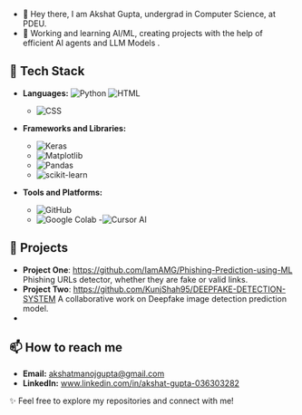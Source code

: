- 👋 Hey there, I am Akshat Gupta, undergrad in Computer Science, at PDEU.
- 👀 Working and learning AI/ML, creating projects with the help of efficient AI agents and LLM Models .


## 🚀 Tech Stack
- **Languages:** 
  ![Python](https://img.shields.io/badge/-Python-3776AB?style=flat&logo=Python&logoColor=white)
  ![HTML](https://img.shields.io/badge/-HTML-E34F26?style=flat&logo=HTML5&logoColor=white)
  - ![CSS](https://img.shields.io/badge/-CSS-1572B6?style=flat&logo=CSS3&logoColor=white)
  
- **Frameworks and Libraries:**
  - ![Keras](https://img.shields.io/badge/-Keras-D00000?style=flat&logo=Keras&logoColor=white)
  - ![Matplotlib](https://img.shields.io/badge/-Matplotlib-3776AB?style=flat&logo=Matplotlib&logoColor=white)
  - ![Pandas](https://img.shields.io/badge/-Pandas-150458?style=flat&logo=Pandas&logoColor=white)
  - ![scikit-learn](https://img.shields.io/badge/-scikit--learn-F7931E?style=flat&logo=scikit-learn&logoColor=white)
- **Tools and Platforms:**
  - ![GitHub](https://img.shields.io/badge/-GitHub-181717?style=flat&logo=GitHub&logoColor=white)
  - ![Google Colab](https://img.shields.io/badge/-Google%20Colab-F9AB00?style=flat&logo=Google-Colab&logoColor=white)
  -![Cursor AI](https://img.shields.io/badge/-Cursor%20AI-2EA44F?style=flat&logo=Cursor-AI&logoColor=white)
## 📂 Projects
- **Project One**: https://github.com/IamAMG/Phishing-Prediction-using-ML  
  Phishing URLs detector, whether they are fake or valid links.
- **Project Two**:   https://github.com/KunjShah95/DEEPFAKE-DETECTION-SYSTEM
  A collaborative work on Deepfake image detection prediction model.
- 

## 📫 How to reach me
- **Email:** akshatmanojgupta@gmail.com
- **LinkedIn:** www.linkedin.com/in/akshat-gupta-036303282

✨ Feel free to explore my repositories and connect with me!

  

<!---
IamAMG/IamAMG is a ✨ special ✨ repository because its `README.md` (this file) appears on your GitHub profile.
You can click the Preview link to take a look at your changes.
--->
